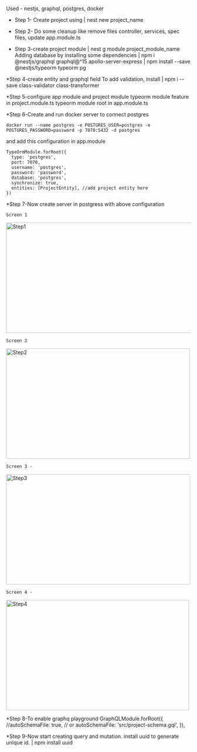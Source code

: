 Used - nestjs, graphql, postgres, docker

* Step 1- Create project using 
  | nest new project_name

* Step 2- Do some cleanup like remove files
   controller, services, spec files,
   update app.module.ts

* Step 3-create project module 
  | nest g module project_module_name
  Adding database by installing some dependencies
  | npm i @nestjs/graphql graphql@^15 apollo-server-express
  | npm install --save @nestjs/typeorm typeorm pg

*Step 4-create entity and graphql field
      To add validation, install
    | npm i --save class-validator class-transformer

*Step 5-configure app module and project module
   typeorm module feature in project.module.ts
   typeorm module root in app.module.ts

*Step 6-Create and run docker server to connect postgres
  
  `docker run --name postgres -e POSTGRES_USER=postgres -e POSTGRES_PASSWORD=password -p 7070:5432 -d postgres`
  
  and add this configuration in app.module
    
    TypeOrmModule.forRoot({
      type: 'postgres',
      port: 7070,
      username: 'postgres',
      password: 'password',
      database: 'postgres',
      synchronize: true,
      entities: [ProjectEntity], //add project entity here
    })

*Step 7-Now create server in postgress with above configuration
    
    Screen 1
   <img width="724" height="300px" alt="Step1" src="https://user-images.githubusercontent.com/16021125/163703391-53cbac9d-1d4a-45dc-a97e-64a5b22ae6a7.png">

    Screen 2
   <img width="501"  height="300px"  alt="Step2" src="https://user-images.githubusercontent.com/16021125/163703403-23c14945-d2a4-4bc7-9d89-2e9fd8d4a1d7.png">

    Screen 3 -
   <img width="502"  height="300px"  alt="Step3" src="https://user-images.githubusercontent.com/16021125/163703417-227af1e6-2cd6-4d36-8b8e-f1fce4f6656f.png">

    Screen 4 -
   <img width="499"  height="300px"  alt="Step4" src="https://user-images.githubusercontent.com/16021125/163703421-ead52a4c-52e2-473f-9fe2-413eb68e33b6.png">

*Step 8-To enable graphq playground
    GraphQLModule.forRoot({ 
      //autoSchemaFile: true, 
      // or
      autoSchemaFile: 'src/project-schema.gql',
    }),    

*Step 9-Now start creating query and mutation.
     install uuid to generate unique id.
     | npm install uuid

